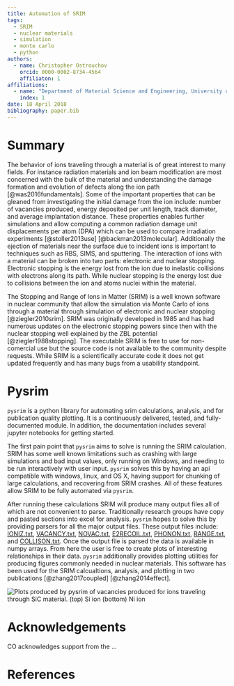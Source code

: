 ```yaml
---
title: Automation of SRIM
tags:
  - SRIM
  - nuclear materials
  - simulation
  - monte carlo
  - python
authors:
  - name: Christopher Ostrouchov
    orcid: 0000-0002-8734-4564
    affiliaton: 1
affiliations:
  - name: "Department of Material Science and Engineering, University of Tennessee"
    index: 1
date: 18 April 2018
bibliography: paper.bib
---
```


# Summary

The behavior of ions traveling through a material is of great interest
to many fields. For instance radiation materials and ion beam
modification are most concerned with the bulk of the material and
understanding the damage formation and evolution of defects along the
ion path [@was2016fundamentals]. Some of the important properties that
can be gleaned from investigating the initial damage from the ion
include: number of vacancies produced, energy deposited per unit
length, track diameter, and average implantation distance. These
properties enables further simulations and allow computing a common
radiation damage unit displacements per atom (DPA) which can be used
to compare irradiation experiments [@stoller2013use]
[@backman2013molecular]. Additionally the ejection of materials near
the surface due to incident ions is important to techniques such as
RBS, SIMS, and sputtering. The interaction of ions with a material can
be broken into two parts: electronic and nuclear stopping. Electronic
stopping is the energy lost from the ion due to inelastic collisions
with electrons along its path. While nuclear stopping is the energy
lost due to collisions between the ion and atoms nuclei within the
material.

The Stopping and Range of Ions in Matter (SRIM) is a well known
software in nuclear community that allow the simulation via Monte
Carlo of ions through a material through simulation of electronic and
nuclear stopping [@ziegler2010srim]. SRIM was originally developed in
1985 and has had numerous updates on the electronic stopping powers
since then with the nuclear stopping well explained by the ZBL
potential [@ziegler1988stopping]. The executable SRIM is free to use
for non-comercial use but the source code is not available to the
community despite requests. While SRIM is a scientifically accurate
code it does not get updated frequently and has many bugs from a
usability standpoint.

# Pysrim

`pysrim` is a python library for automating srim calculations,
analysis, and for publication quality plotting. It is a continuously
delivered, tested, and fully-documented module. In addition, the
documentation includes several jupyter notebooks for getting started.

The first pain point that `pysrim` aims to solve is running the SRIM
calculation. SRIM has some well known limitations such as crashing
with large simulations and bad input values, only running on Windows,
and needing to be run interactively with user input. `pysrim` solves
this by having an api compatible with windows, linux, and OS X, having
support for chunking of large calculations, and recovering from SRIM
crashes. All of these features allow SRIM to be fully automated via
`pysrim`.

After running these calculations SRIM will produce many output files
all of which are not convenient to parse. Traditionally research
groups have copy and pasted sections into excel for analysis. `pysrim`
hopes to solve this by providing parsers for all the major output
files. These output files include:
[IONIZ.txt](https://pysrim.readthedocs.io/en/latest/source/srim.html#srim.output.Ioniz),
[VACANCY.txt](https://pysrim.readthedocs.io/en/latest/source/srim.html#srim.output.Vacancy),
[NOVAC.txt](https://pysrim.readthedocs.io/en/latest/source/srim.html#srim.output.NoVacancy),
[E2RECOIL.txt](https://pysrim.readthedocs.io/en/latest/source/srim.html#srim.output.EnergyToRecoils),
[PHONON.txt](https://pysrim.readthedocs.io/en/latest/source/srim.html#srim.output.Phonons),
[RANGE.txt](https://pysrim.readthedocs.io/en/latest/source/srim.html#srim.output.Range),
and
[COLLISON.txt](https://pysrim.readthedocs.io/en/latest/source/srim.html#srim.output.Collision). Once
the output file is parsed the data is available in numpy arrays. From
here the user is free to create plots of interesting relationships in
their data. `pysrim` additionally provides plotting utilities for
producing figures commonly needed in nuclear materials. This software
has been used for the SRIM calcualtions, analysis, and plotting in two
publications [@zhang2017coupled] [@zhang2014effect].

![Plots produced by `pysrim` of vacancies produced for ions traveling
through $SiC$ material. (top) $Si$ ion (bottom) $Ni$
ion](length-heatmap-log-cropped.png)

# Acknowledgements

CO acknowledges support from the ...

# References
